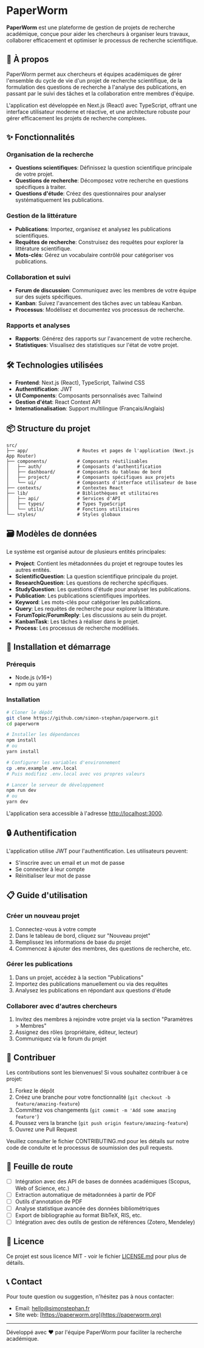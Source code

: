 # PaperWorm

**PaperWorm** est une plateforme de gestion de projets de recherche académique, conçue pour aider les chercheurs à organiser leurs travaux, collaborer efficacement et optimiser le processus de recherche scientifique.

## 📖 À propos

PaperWorm permet aux chercheurs et équipes académiques de gérer l'ensemble du cycle de vie d'un projet de recherche scientifique, de la formulation des questions de recherche à l'analyse des publications, en passant par le suivi des tâches et la collaboration entre membres d'équipe.

L'application est développée en Next.js (React) avec TypeScript, offrant une interface utilisateur moderne et réactive, et une architecture robuste pour gérer efficacement les projets de recherche complexes.

## ✨ Fonctionnalités

### Organisation de la recherche
- **Questions scientifiques**: Définissez la question scientifique principale de votre projet.
- **Questions de recherche**: Décomposez votre recherche en questions spécifiques à traiter.
- **Questions d'étude**: Créez des questionnaires pour analyser systématiquement les publications.

### Gestion de la littérature
- **Publications**: Importez, organisez et analysez les publications scientifiques.
- **Requêtes de recherche**: Construisez des requêtes pour explorer la littérature scientifique.
- **Mots-clés**: Gérez un vocabulaire contrôlé pour catégoriser vos publications.

### Collaboration et suivi
- **Forum de discussion**: Communiquez avec les membres de votre équipe sur des sujets spécifiques.
- **Kanban**: Suivez l'avancement des tâches avec un tableau Kanban.
- **Processus**: Modélisez et documentez vos processus de recherche.

### Rapports et analyses
- **Rapports**: Générez des rapports sur l'avancement de votre recherche.
- **Statistiques**: Visualisez des statistiques sur l'état de votre projet.

## 🛠️ Technologies utilisées

- **Frontend**: Next.js (React), TypeScript, Tailwind CSS
- **Authentification**: JWT
- **UI Components**: Composants personnalisés avec Tailwind
- **Gestion d'état**: React Context API
- **Internationalisation**: Support multilingue (Français/Anglais)

## 📦 Structure du projet

```
src/
├── app/                  # Routes et pages de l'application (Next.js App Router)
├── components/           # Composants réutilisables
│   ├── auth/             # Composants d'authentification
│   ├── dashboard/        # Composants du tableau de bord
│   ├── project/          # Composants spécifiques aux projets
│   └── ui/               # Composants d'interface utilisateur de base
├── contexts/             # Contextes React
├── lib/                  # Bibliothèques et utilitaires
│   ├── api/              # Services d'API
│   ├── types/            # Types TypeScript
│   └── utils/            # Fonctions utilitaires
└── styles/               # Styles globaux
```

## 🗃️ Modèles de données

Le système est organisé autour de plusieurs entités principales:

- **Project**: Contient les métadonnées du projet et regroupe toutes les autres entités.
- **ScientificQuestion**: La question scientifique principale du projet.
- **ResearchQuestion**: Les questions de recherche spécifiques.
- **StudyQuestion**: Les questions d'étude pour analyser les publications.
- **Publication**: Les publications scientifiques importées.
- **Keyword**: Les mots-clés pour catégoriser les publications.
- **Query**: Les requêtes de recherche pour explorer la littérature.
- **ForumTopic/ForumReply**: Les discussions au sein du projet.
- **KanbanTask**: Les tâches à réaliser dans le projet.
- **Process**: Les processus de recherche modélisés.

## 🚀 Installation et démarrage

### Prérequis
- Node.js (v16+)
- npm ou yarn

### Installation

```bash
# Cloner le dépôt
git clone https://github.com/simon-stephan/paperworm.git
cd paperworm

# Installer les dépendances
npm install
# ou
yarn install

# Configurer les variables d'environnement
cp .env.example .env.local
# Puis modifiez .env.local avec vos propres valeurs

# Lancer le serveur de développement
npm run dev
# ou
yarn dev
```

L'application sera accessible à l'adresse [http://localhost:3000](http://localhost:3000).

## 🔒 Authentification

L'application utilise JWT pour l'authentification. Les utilisateurs peuvent:
- S'inscrire avec un email et un mot de passe
- Se connecter à leur compte
- Réinitialiser leur mot de passe

## 📋 Guide d'utilisation

### Créer un nouveau projet
1. Connectez-vous à votre compte
2. Dans le tableau de bord, cliquez sur "Nouveau projet"
3. Remplissez les informations de base du projet
4. Commencez à ajouter des membres, des questions de recherche, etc.

### Gérer les publications
1. Dans un projet, accédez à la section "Publications"
2. Importez des publications manuellement ou via des requêtes
3. Analysez les publications en répondant aux questions d'étude

### Collaborer avec d'autres chercheurs
1. Invitez des membres à rejoindre votre projet via la section "Paramètres > Membres"
2. Assignez des rôles (propriétaire, éditeur, lecteur)
3. Communiquez via le forum du projet

## 👥 Contribuer

Les contributions sont les bienvenues! Si vous souhaitez contribuer à ce projet:

1. Forkez le dépôt
2. Créez une branche pour votre fonctionnalité (`git checkout -b feature/amazing-feature`)
3. Committez vos changements (`git commit -m 'Add some amazing feature'`)
4. Poussez vers la branche (`git push origin feature/amazing-feature`)
5. Ouvrez une Pull Request

Veuillez consulter le fichier CONTRIBUTING.md pour les détails sur notre code de conduite et le processus de soumission des pull requests.

## 📝 Feuille de route

- [ ] Intégration avec des API de bases de données académiques (Scopus, Web of Science, etc.)
- [ ] Extraction automatique de métadonnées à partir de PDF
- [ ] Outils d'annotation de PDF
- [ ] Analyse statistique avancée des données bibliométriques
- [ ] Export de bibliographie au format BibTeX, RIS, etc.
- [ ] Intégration avec des outils de gestion de références (Zotero, Mendeley)

## 📜 Licence

Ce projet est sous licence MIT - voir le fichier [LICENSE.md](LICENSE.md) pour plus de détails.

## 📞 Contact

Pour toute question ou suggestion, n'hésitez pas à nous contacter:

- Email: hello@simonstephan.fr
- Site web: [https://paperworm.org](https://paperworm.org)

---

Développé avec ❤️ par l'équipe PaperWorm pour faciliter la recherche académique.
